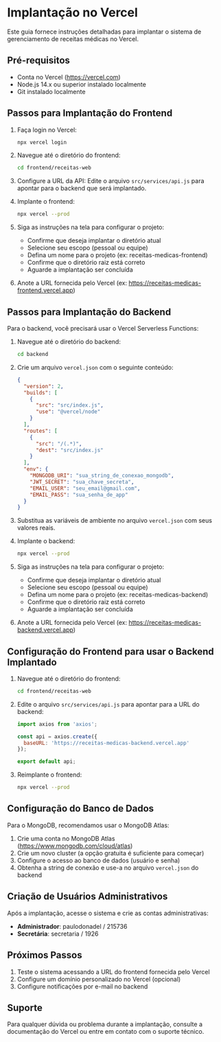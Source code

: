 # Implantação no Vercel

Este guia fornece instruções detalhadas para implantar o sistema de gerenciamento de receitas médicas no Vercel.

## Pré-requisitos

- Conta no Vercel (https://vercel.com)
- Node.js 14.x ou superior instalado localmente
- Git instalado localmente

## Passos para Implantação do Frontend

1. Faça login no Vercel:
   ```bash
   npx vercel login
   ```

2. Navegue até o diretório do frontend:
   ```bash
   cd frontend/receitas-web
   ```

3. Configure a URL da API:
   Edite o arquivo `src/services/api.js` para apontar para o backend que será implantado.

4. Implante o frontend:
   ```bash
   npx vercel --prod
   ```

5. Siga as instruções na tela para configurar o projeto:
   - Confirme que deseja implantar o diretório atual
   - Selecione seu escopo (pessoal ou equipe)
   - Defina um nome para o projeto (ex: receitas-medicas-frontend)
   - Confirme que o diretório raiz está correto
   - Aguarde a implantação ser concluída

6. Anote a URL fornecida pelo Vercel (ex: https://receitas-medicas-frontend.vercel.app)

## Passos para Implantação do Backend

Para o backend, você precisará usar o Vercel Serverless Functions:

1. Navegue até o diretório do backend:
   ```bash
   cd backend
   ```

2. Crie um arquivo `vercel.json` com o seguinte conteúdo:
   ```json
   {
     "version": 2,
     "builds": [
       {
         "src": "src/index.js",
         "use": "@vercel/node"
       }
     ],
     "routes": [
       {
         "src": "/(.*)",
         "dest": "src/index.js"
       }
     ],
     "env": {
       "MONGODB_URI": "sua_string_de_conexao_mongodb",
       "JWT_SECRET": "sua_chave_secreta",
       "EMAIL_USER": "seu_email@gmail.com",
       "EMAIL_PASS": "sua_senha_de_app"
     }
   }
   ```

3. Substitua as variáveis de ambiente no arquivo `vercel.json` com seus valores reais.

4. Implante o backend:
   ```bash
   npx vercel --prod
   ```

5. Siga as instruções na tela para configurar o projeto:
   - Confirme que deseja implantar o diretório atual
   - Selecione seu escopo (pessoal ou equipe)
   - Defina um nome para o projeto (ex: receitas-medicas-backend)
   - Confirme que o diretório raiz está correto
   - Aguarde a implantação ser concluída

6. Anote a URL fornecida pelo Vercel (ex: https://receitas-medicas-backend.vercel.app)

## Configuração do Frontend para usar o Backend Implantado

1. Navegue até o diretório do frontend:
   ```bash
   cd frontend/receitas-web
   ```

2. Edite o arquivo `src/services/api.js` para apontar para a URL do backend:
   ```javascript
   import axios from 'axios';

   const api = axios.create({
     baseURL: 'https://receitas-medicas-backend.vercel.app'
   });

   export default api;
   ```

3. Reimplante o frontend:
   ```bash
   npx vercel --prod
   ```

## Configuração do Banco de Dados

Para o MongoDB, recomendamos usar o MongoDB Atlas:

1. Crie uma conta no MongoDB Atlas (https://www.mongodb.com/cloud/atlas)
2. Crie um novo cluster (a opção gratuita é suficiente para começar)
3. Configure o acesso ao banco de dados (usuário e senha)
4. Obtenha a string de conexão e use-a no arquivo `vercel.json` do backend

## Criação de Usuários Administrativos

Após a implantação, acesse o sistema e crie as contas administrativas:

- **Administrador**: paulodonadel / 215736
- **Secretária**: secretaria / 1926

## Próximos Passos

1. Teste o sistema acessando a URL do frontend fornecida pelo Vercel
2. Configure um domínio personalizado no Vercel (opcional)
3. Configure notificações por e-mail no backend

## Suporte

Para qualquer dúvida ou problema durante a implantação, consulte a documentação do Vercel ou entre em contato com o suporte técnico.
